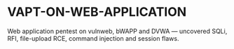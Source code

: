 # VAPT-ON-WEB-APPLICATION
Web application  pentest on vulnweb, bWAPP and DVWA — uncovered SQLi, RFI, file-upload RCE, command injection and session flaws.
